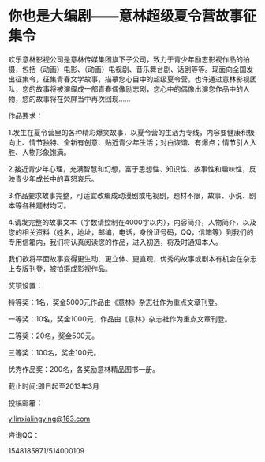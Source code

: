 # 你也是大编剧——意林超级夏令营故事征集令

欢乐意林影视公司是意林传媒集团旗下子公司，致力于青少年励志影视作品的拍摄，包括（动画）电影、（动画）电视剧、音乐舞台剧、话剧等等。现面向全国发出征集令，征集青春文学故事，描摹您心目中的超级夏令营。也许通过意林影视团队，您的故事将被演绎成一部青春偶像励志剧，您心中的偶像出演您作品中的人物，您的故事将在荧屏当中再次回现……

作品要求：

1.发生在夏令营里的各种精彩爆笑故事，以夏令营的生活为专线，内容要健康积极向上、情节独特、全新有创意、贴近青少年生活；对白诙谐、有爆点；情节引人入胜、人物形象饱满。

2.接近青少年心理，充满智慧和幻想，富于思想性、知识性、故事性和趣味性，反映青少年成长中的喜怒哀乐。

3.作品要求故事完整，可适宜改编成动漫剧或电视剧，题材不限，故事、小说、剧本等各种题材均可。

4.请发完整的故事文本（字数请控制在4000字以内），内容简介，人物简介，以及您的相关资料（姓名，地址，邮编，电话，身份证号码，QQ，信箱等）到我们的专用信箱内，我们将认真阅读您的作品，进入初选，将及时通知本人。

我们欲将平面故事变得更生动、更立体、更直观，优秀的故事或剧本有机会在杂志上专版刊登，被拍摄成影视作品。

奖项设置：

特等奖：1名，奖金5000元作品由《意林》杂志社作为重点文章刊登。

一等奖：10名，奖金1000元，作品由《意林》杂志社作为重点文章刊登。

二等奖：20名，奖金500元。

三等奖：100名，奖金100元。

优秀作品奖：200名，各奖励意林精品图书一册。

截止时间:即日起至2013年3月

投稿邮箱：

yilinxialingying@163.com

咨询QQ：

1548185871/514000109